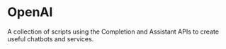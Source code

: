 # OpenAI
A collection of scripts using the Completion and Assistant APIs to create useful chatbots and services.
